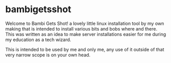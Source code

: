 # bambigetsshot

Welcome to Bambi Gets Shot! a lovely little linux installation tool by my own making that is intended to install various bits and bobs where and there.
This was written as an idea to make server installations easier for me during my education as a tech wizard.

This is intended to be used by me and only me, any use of it outside of that very narrow scope is on your own head.
